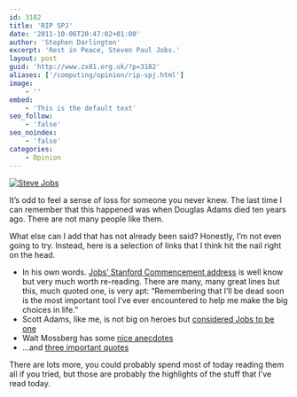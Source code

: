 ```yaml
---
id: 3182
title: 'RIP SPJ'
date: '2011-10-06T20:47:02+01:00'
author: 'Stephen Darlington'
excerpt: 'Rest in Peace, Steven Paul Jobs.'
layout: post
guid: 'http://www.zx81.org.uk/?p=3182'
aliases: ['/computing/opinion/rip-spj.html']
image:
    - ''
embed:
    - 'This is the default text'
seo_follow:
    - 'false'
seo_noindex:
    - 'false'
categories:
    - Opinion
---
```


[![Steve Jobs](https://i0.wp.com/farm2.static.flickr.com/1116/1409687752_4cad73f3b0.jpg?resize=335%2C500)](http://www.flickr.com/photos/marzipanguy/1409687752/ "Steve Jobs by macevangelist, on Flickr")

It’s odd to feel a sense of loss for someone you never knew. The last time I can remember that this happened was when Douglas Adams died ten years ago. There are not many people like them.

What else can I add that has not already been said? Honestly, I’m not even going to try. Instead, here is a selection of links that I think hit the nail right on the head.

- In his own words. [Jobs’ Stanford Commencement address](http://news.stanford.edu/news/2005/june15/jobs-061505.html) is well know but very much worth re-reading. There are many, many great lines but this, much quoted one, is very apt: “Remembering that I’ll be dead soon is the most important tool I’ve ever encountered to help me make the big choices in life.”
- Scott Adams, like me, is not big on heroes but [considered Jobs to be one](http://dilbert.com/blog/entry/1955__2011/)
- Walt Mossberg has some [nice anecdotes](http://allthingsd.com/20111005/the-steve-jobs-i-knew/)
- …and [three important quotes](http://objcolumnist.com/2011/10/06/steve-jobs-1955-2011/)

There are lots more, you could probably spend most of today reading them all if you tried, but those are probably the highlights of the stuff that I’ve read today.